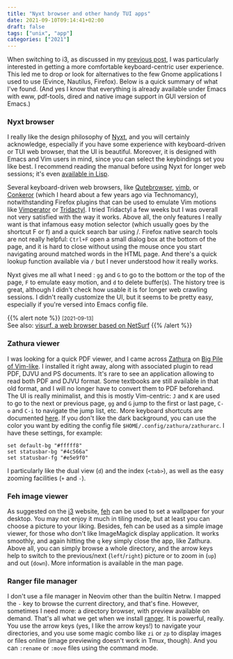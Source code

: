 ```yaml
---
title: "Nyxt browser and other handy TUI apps"
date: 2021-09-10T09:14:41+02:00
draft: false
tags: ["unix", "app"]
categories: ["2021"]
---
```


When switching to i3, as discussed in my [previous post](/post/i3wm/), I was particularly interested in getting a more comfortable keyboard-centric user experience. This led me to drop or look for alternatives to the few Gnome applications I used to use (Evince, Nautilus, Firefox). Below is a quick summary of what I've found. (And yes I know that everything is already available under Emacs with eww, pdf-tools, dired and native image support in GUI version of Emacs.)


### Nyxt browser

I really like the design philosophy of [Nyxt](https://nyxt.atlas.engineer/), and you will certainly acknowledge, especially if you have some experience with keyboard-driven or TUI web browser, that the UI is beautiful. Moreover, it is designed with Emacs and Vim users in mind, since you can select the keybindings set you like best. I recommend reading the manual before using Nyxt for longer web sessions; it's even [available in Lisp](https://github.com/atlas-engineer/nyxt/blob/master/source/manual.lisp).

Several keyboard-driven web browsers, like [Qutebrowser](https://qutebrowser.org/), [vimb](https://fanglingsu.github.io/vimb/), or [Conkeror](http://conkeror.org/) (which I heard about a few years ago via Technomancy), notwithstanding Firefox plugins that can be used to emulate Vim motions like [Vimperator](http://vimperator.org/vimperator.html) or [Tridactyl](https://github.com/tridactyl/tridactyl). I tried Tridactyl a few weeks but I was overall not very satisfied with the way it works. Above all, the only features I really want is that infamous easy motion selector (which usually goes by the shortcut F or f) and a quick search bar using /. Firefox native search tools are not really helpful: `Ctrl+F` open a small dialog box at the bottom of the page, and it is hard to close without using the mouse once you start navigating around matched words in the HTML page. And there's a quick lookup function available via `/` but I never understood how it really works.

Nyxt gives me all what I need : `gg` and `G` to go to the bottom or the top of the page, `F` to emulate easy motion, and `d` to delete buffer(s). The history tree is great, although I didn't check how usable it is for longer web crawling sessions. I didn't really customize the UI, but it seems to be pretty easy, especially if you're versed into Emacs config file.

{{% alert note %}}
<small>[2021-09-13]</small><br>
See also: [visurf, a web browser based on NetSurf](https://drewdevault.com/2021/09/11/visurf-announcement.html)
{{% /alert %}}

### Zathura viewer

I was looking for a quick PDF viewer, and I came across [Zathura](https://pwmt.org/projects/zathura/) on [Big Pile of Vim-like](https://vim.reversed.top/). I installed it right away, along with associated plugin to read PDF, DJVU and PS documents. It's rare to see an application allowing to read both PDF and DJVU format. Some textbooks are still available in that old format, and I will no longer have to convert them to PDF beforehand. The UI is really minimalist, and this is mostly Vim-centric: `J` and `K` are used to go to the next or previous page, `gg` and `G` jump to the first or last page, `C-o` and `C-i` to navigate the jump list, etc. More keyboard shortcuts are documented [here](https://defkey.com/zathura-shortcuts). If you don't like the dark background, you can use the color you want by editing the config file `$HOME/.config/zathura/zathurarc`. I have these settings, for example:

```
set default-bg "#fffff8"
set statusbar-bg "#4c566a"
set statusbar-fg "#e5e9f0"
```

I particularly like the dual view (`d`) and the index (`<tab>`), as well as the easy zooming facilities (`+` and `-`).

### Feh image viewer

As suggested on the [i3](https://i3wm.org/) website, [feh](https://feh.finalrewind.org/) can be used to set a wallpaper for your desktop. You may not enjoy it much in tiling mode, but at least you can choose a picture to your liking. Besides, feh can be used as a simple image viewer, for those who don't like ImageMagick display application. It works smoothly, and again hitting the `q` key simply close the app, like Zathura. Above all, you can simply browse a whole directory, and the arrow keys help to switch to the previous/next (`left`/`right`) picture or to zoom in (`up`) and out (`down`). More information is available in the man page.

### Ranger file manager

I don't use a file manager in Neovim other than the builtin Netrw. I mapped the `-` key to browse the current directory, and that's fine. However, sometimes I need more: a directory browser, with preview available on demand. That's all what we get when we install [ranger](https://ranger.github.io/). It is powerful, really. You use the arrow keys (yes, I like the arrow keys!) to navigate your directories, and you use some magic combo like `zi` or `zp` to display images or files online (image previewing doesn't work in Tmux, though). And you can `:rename` or `:move` files using the command mode.


